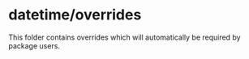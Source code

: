 # datetime/overrides

This folder contains overrides which will automatically be required by package users.

